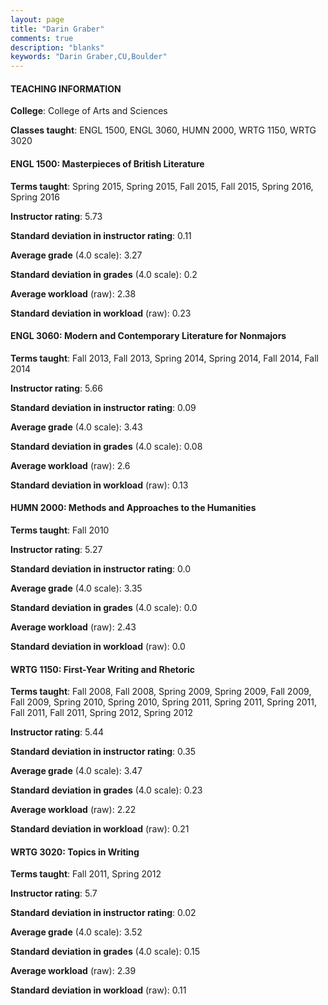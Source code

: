 ```yaml
---
layout: page
title: "Darin Graber" 
comments: true
description: "blanks"
keywords: "Darin Graber,CU,Boulder"
---
```

<head>
<script src="https://ajax.googleapis.com/ajax/libs/jquery/2.1.3/jquery.min.js"></script>
<script src="https://dl.dropboxusercontent.com/s/pc42nxpaw1ea4o9/highcharts.js?dl=0"></script>
<!-- <script src="../assets/js/highcharts.js"></script> -->
<style type="text/css">@font-face {
	font-family: "Bebas Neue";
	src: url(https://www.filehosting.org/file/details/544349/BebasNeue Regular.otf) format("opentype");
	}
	h1.Bebas { 
		font-family: "Bebas Neue", Verdana, Tahoma;
	}
</style>
</head>
	   
#### TEACHING INFORMATION

**College**: College of Arts and Sciences

**Classes taught**: ENGL 1500, ENGL 3060, HUMN 2000, WRTG 1150, WRTG 3020

#### ENGL 1500: Masterpieces of British Literature

**Terms taught**: Spring 2015, Spring 2015, Fall 2015, Fall 2015, Spring 2016, Spring 2016

**Instructor rating**: 5.73

**Standard deviation in instructor rating**: 0.11

**Average grade** (4.0 scale): 3.27

**Standard deviation in grades** (4.0 scale): 0.2

**Average workload** (raw): 2.38

**Standard deviation in workload** (raw): 0.23

#### ENGL 3060: Modern and Contemporary Literature for Nonmajors

**Terms taught**: Fall 2013, Fall 2013, Spring 2014, Spring 2014, Fall 2014, Fall 2014

**Instructor rating**: 5.66

**Standard deviation in instructor rating**: 0.09

**Average grade** (4.0 scale): 3.43

**Standard deviation in grades** (4.0 scale): 0.08

**Average workload** (raw): 2.6

**Standard deviation in workload** (raw): 0.13

#### HUMN 2000: Methods and Approaches to the Humanities

**Terms taught**: Fall 2010

**Instructor rating**: 5.27

**Standard deviation in instructor rating**: 0.0

**Average grade** (4.0 scale): 3.35

**Standard deviation in grades** (4.0 scale): 0.0

**Average workload** (raw): 2.43

**Standard deviation in workload** (raw): 0.0

#### WRTG 1150: First-Year Writing and Rhetoric

**Terms taught**: Fall 2008, Fall 2008, Spring 2009, Spring 2009, Fall 2009, Fall 2009, Spring 2010, Spring 2010, Spring 2011, Spring 2011, Spring 2011, Fall 2011, Fall 2011, Spring 2012, Spring 2012

**Instructor rating**: 5.44

**Standard deviation in instructor rating**: 0.35

**Average grade** (4.0 scale): 3.47

**Standard deviation in grades** (4.0 scale): 0.23

**Average workload** (raw): 2.22

**Standard deviation in workload** (raw): 0.21

#### WRTG 3020: Topics in Writing

**Terms taught**: Fall 2011, Spring 2012

**Instructor rating**: 5.7

**Standard deviation in instructor rating**: 0.02

**Average grade** (4.0 scale): 3.52

**Standard deviation in grades** (4.0 scale): 0.15

**Average workload** (raw): 2.39

**Standard deviation in workload** (raw): 0.11


